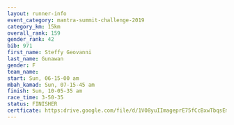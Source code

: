 ```yaml
---
layout: runner-info 
event_category: mantra-summit-challenge-2019 
category_km: 15km 
overall_rank: 159
gender_rank: 42
bib: 971
first_name: Steffy Geovanni
last_name: Gunawan
gender: F
team_name: 
start: Sun, 06-15-00 am
mbah_kamad: Sun, 07-15-45 am
finish: Sun, 10-05-35 am
race_time: 3-50-35
status: FINISHER
certficate: https:drive.google.com/file/d/1VO8yuIImageprE75fCcBxwTbqsEmy99-/view?usp=sharing
---
```

